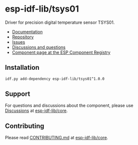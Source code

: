 # esp-idf-lib/tsys01

Driver for precision digital temperature sensor TSYS01.

* [Documentation](https://esp-idf-lib.github.io/tsys01/)
* [Repository](https://github.com/esp-idf-lib/tsys01)
* [Issues](https://github.com/esp-idf-lib/tsys01/issues)
* [Discussions and questions](https://github.com/esp-idf-lib/core/discussions)
* [Component page at the ESP Component Registry](https://components.espressif.com/components/esp-idf-lib/tsys01)

## Installation

```sh
idf.py add-dependency esp-idf-lib/tsys01^1.0.0
```

## Support

For questions and discussions about the component, please use
[Discussions](https://github.com/esp-idf-lib/core/discussions)
at [esp-idf-lib/core](https://github.com/esp-idf-lib/core).

## Contributing

Please read [CONTRIBUTING.md](https://github.com/esp-idf-lib/core/blob/main/CONTRIBUTING.md)
at [esp-idf-lib/core](https://github.com/esp-idf-lib/core).
